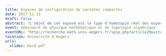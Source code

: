 ```yaml
---
title: Espaces de configuration de variétés compactes
date: 2017-11-21
draft: false
abstract: "L'objet de cet exposé est le type d'homotopie réel des espaces de configuration de variétés compactes simplement connexes, avec ou sans bord. Sous certaines conditions, nous donnons un modèle réel explicite de ces espaces de configuration et qui ne dépend que du type d'homotopie réel de la variété donnée. De plus, nous étudions l'action des opérades des petits disques sur les espaces de configuration, et nous démontrons que le modèle est compatible avec cet action. Dans le cas des variétés à bord, nous démontrons aussi que le modèle est compatible avec l'action des opérades Swiss-Cheese."
event: Séminaire de physique mathématique et de topologie algébrique
eventURL: "http://recherche.math.univ-angers.fr/spip.php?article29&site=56&session=15&presentation=180"
location: Université d'Angers
urls:
  slides: bord.pdf
---
```

